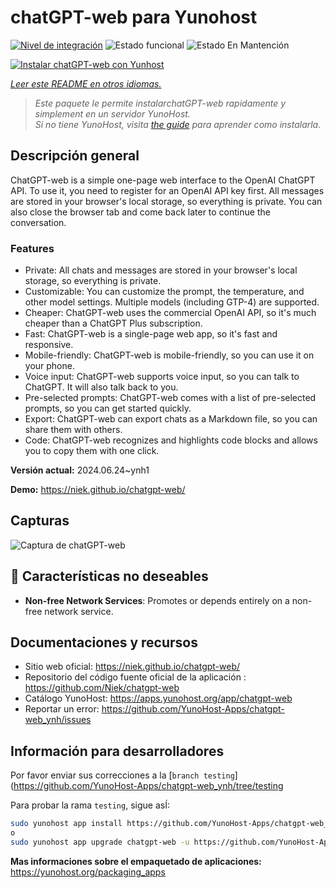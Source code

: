 <!--
Este archivo README esta generado automaticamente<https://github.com/YunoHost/apps/tree/master/tools/readme_generator>
No se debe editar a mano.
-->

# chatGPT-web para Yunohost

[![Nivel de integración](https://dash.yunohost.org/integration/chatgpt-web.svg)](https://dash.yunohost.org/appci/app/chatgpt-web) ![Estado funcional](https://ci-apps.yunohost.org/ci/badges/chatgpt-web.status.svg) ![Estado En Mantención](https://ci-apps.yunohost.org/ci/badges/chatgpt-web.maintain.svg)

[![Instalar chatGPT-web con Yunhost](https://install-app.yunohost.org/install-with-yunohost.svg)](https://install-app.yunohost.org/?app=chatgpt-web)

*[Leer este README en otros idiomas.](./ALL_README.md)*

> *Este paquete le permite instalarchatGPT-web rapidamente y simplement en un servidor YunoHost.*  
> *Si no tiene YunoHost, visita [the guide](https://yunohost.org/install) para aprender como instalarla.*

## Descripción general

ChatGPT-web is a simple one-page web interface to the OpenAI ChatGPT API. To use it, you need to register for an OpenAI API key first. All messages are stored in your browser's local storage, so everything is private. You can also close the browser tab and come back later to continue the conversation.

### Features

- Private: All chats and messages are stored in your browser's local storage, so everything is private.
- Customizable: You can customize the prompt, the temperature, and other model settings. Multiple models (including GTP-4) are supported.
- Cheaper: ChatGPT-web uses the commercial OpenAI API, so it's much cheaper than a ChatGPT Plus subscription.
- Fast: ChatGPT-web is a single-page web app, so it's fast and responsive.
- Mobile-friendly: ChatGPT-web is mobile-friendly, so you can use it on your phone.
- Voice input: ChatGPT-web supports voice input, so you can talk to ChatGPT. It will also talk back to you.
- Pre-selected prompts: ChatGPT-web comes with a list of pre-selected prompts, so you can get started quickly.
- Export: ChatGPT-web can export chats as a Markdown file, so you can share them with others.
- Code: ChatGPT-web recognizes and highlights code blocks and allows you to copy them with one click.


**Versión actual:** 2024.06.24~ynh1

**Demo:** <https://niek.github.io/chatgpt-web/>

## Capturas

![Captura de chatGPT-web](./doc/screenshots/screenshot.png)

## :red_circle: Características no deseables

- **Non-free Network Services**: Promotes or depends entirely on a non-free network service.

## Documentaciones y recursos

- Sitio web oficial: <https://niek.github.io/chatgpt-web/>
- Repositorio del código fuente oficial de la aplicación : <https://github.com/Niek/chatgpt-web>
- Catálogo YunoHost: <https://apps.yunohost.org/app/chatgpt-web>
- Reportar un error: <https://github.com/YunoHost-Apps/chatgpt-web_ynh/issues>

## Información para desarrolladores

Por favor enviar sus correcciones a la [`branch testing`](https://github.com/YunoHost-Apps/chatgpt-web_ynh/tree/testing

Para probar la rama `testing`, sigue asÍ:

```bash
sudo yunohost app install https://github.com/YunoHost-Apps/chatgpt-web_ynh/tree/testing --debug
o
sudo yunohost app upgrade chatgpt-web -u https://github.com/YunoHost-Apps/chatgpt-web_ynh/tree/testing --debug
```

**Mas informaciones sobre el empaquetado de aplicaciones:** <https://yunohost.org/packaging_apps>
